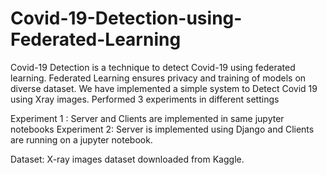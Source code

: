 # Covid-19-Detection-using-Federated-Learning

Covid-19 Detection is a technique to detect Covid-19 using federated learning. Federated Learning ensures privacy and training of models on diverse dataset.
We have implemented a simple system to Detect Covid 19 using Xray images. Performed 3 experiments in different settings

Experiment 1 : Server and Clients are implemented in same jupyter notebooks
Experiment 2: Server is implemented using Django and Clients are running on a jupyter notebook.

Dataset: X-ray images dataset downloaded from Kaggle.
